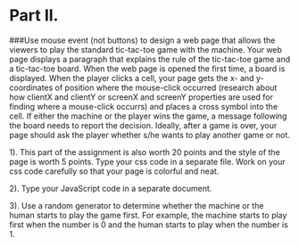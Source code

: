 # Part II. 
###Use mouse event (not buttons) to design a web page that allows the viewers to play the standard tic-tac-toe game with the machine.
Your web page displays a paragraph that explains the rule of the tic-tac-toe game and
a tic-tac-toe board. When the web page is opened the first time, a board is
displayed. When the player clicks a cell, your page gets the x- and y-
coordinates of position where the mouse-click occurred (research about how
clientX and clientY or screenX and screenY properties are used for finding
where a mouse-click occurrs) and places a cross symbol into the cell. If either
the machine or the player wins the game, a message following the board
needs to report the decision. Ideally, after a game is over, your page should
ask the player whether s/he wants to play another game or not.

1). This part of the assignment is also worth 20 points and the style of the
page is worth 5 points. Type your css code in a separate file. Work on your
css code carefully so that your page is colorful and neat.

2). Type your JavaScript code in a separate document.

3). Use a random generator to determine whether the machine or the human
starts to play the game first. For example, the machine starts to play first
when the number is 0 and the human starts to play when the number is 1.